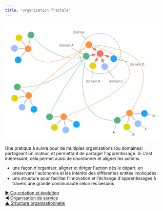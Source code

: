 ```yaml
---
title: "Organisation fractale"
---
```



![right,fit](img/structural-patterns/fractal-organization.png)

Une pratique à suivre pour de multiples organisations (ou domaines) partageant un moteur, et permettant de partager l'apprentissage. Si c'est intéressant, cela permet aussi de coordonner et aligner les actions.

- une façon d'organiser, aligner et diriger l'action dès le départ, en préservant l'autonomie et les intérêts des différentes entités impliquées
- une structure pour faciliter l'innovation et l'échange d'apprentissages à travers une grande communauté selon les besoins

[&#9654; Co-création et évolution](co-creation-and-evolution.html)<br/>[&#9664; Organisation de service](service-organization.html)<br/>[&#9650; Structure organisationnelle](organizational-structure.html)

